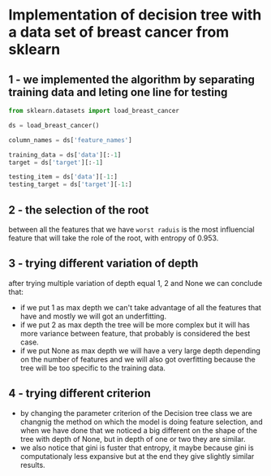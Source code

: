 # Implementation of decision tree with a data set of breast cancer from sklearn

## 1 - we implemented the algorithm by separating training data and leting one line for testing
```python
from sklearn.datasets import load_breast_cancer

ds = load_breast_cancer()

column_names = ds['feature_names']

training_data = ds['data'][:-1]
target = ds['target'][:-1]

testing_item = ds['data'][-1:]
testing_target = ds['target'][-1:]
```
## 2 - the selection of the root
between all the features that we have `worst raduis` is the most influencial feature that will take the role of the root, with entropy of 0.953.

## 3 - trying different variation of depth
after trying multiple variation of depth equal 1, 2 and None we can conclude that:
- if we put 1 as max depth we can't take advantage of all the features that have and mostly we will got an underfitting.
- if we put 2 as max depth the tree will be more complex but it will has more variance between feature, that probably is considered the best case.
- if we put None as max depth we will have a very large depth depending on the number of features and we will also got overfitting because the tree will be too specific to the training data.

## 4 - trying different criterion
- by changing the parameter criterion of the Decision tree class we are changnig the method on which the model is doing feature selection, and when we have done that we noticed a big different on the shape of the tree with depth of None, but in depth of one or two they are similar.
- we also notice that gini is fuster that entropy, it maybe because gini is computationaly less expansive but at the end they give slightly similar results.